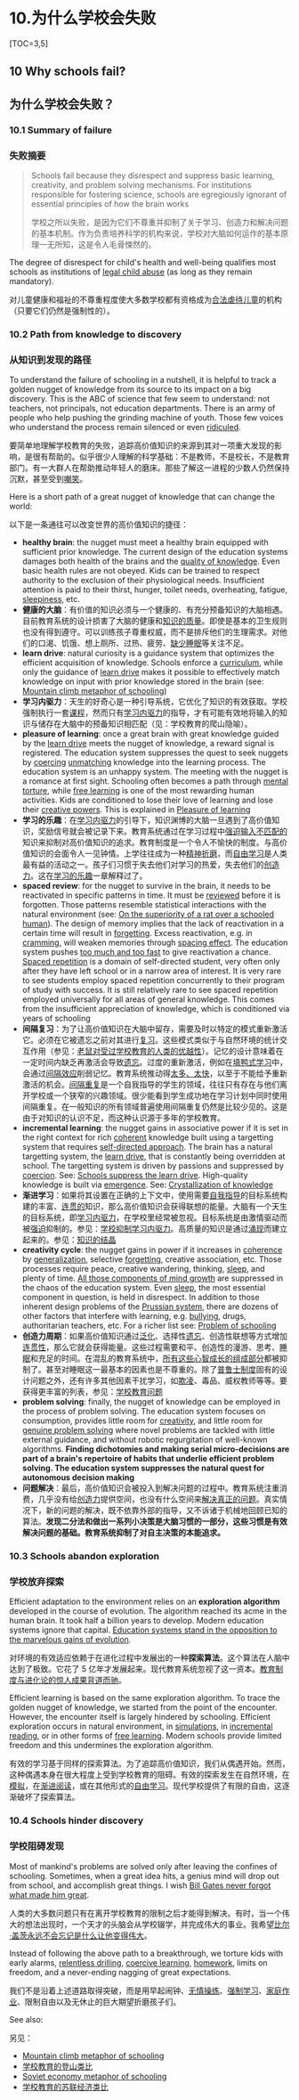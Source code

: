 # 10.为什么学校会失败
[TOC=3,5]
## 10 Why schools fail?

## 为什么学校会失败？

### 10.1 Summary of failure

### 失败摘要

> Schools fail because they disrespect and suppress basic learning, creativity, and problem solving mechanisms. For institutions responsible for fostering science, schools are egregiously ignorant of essential principles of how the brain works
>
> 学校之所以失败，是因为它们不尊重并抑制了关于学习、创造力和解决问题的基本机制。作为负责培养科学的机构来说，学校对大脑如何运作的基本原理一无所知，这是令人毛骨悚然的。

The degree of disrespect for child's health and well-being qualifies most schools as institutions of [legal child abuse](https://supermemo.guru/wiki/Education_as_a_human_right) \(as long as they remain mandatory\).

对儿童健康和福祉的不尊重程度使大多数学校都有资格成为[合法虐待儿童](https://supermemo.guru/wiki/Education_as_a_human_right)的机构（只要它们仍然是强制性的）。

### 10.2 Path from knowledge to discovery

### 从知识到发现的路径

To understand the failure of schooling in a nutshell, it is helpful to track a golden nugget of knowledge from its source to its impact on a big discovery. This is the ABC of science that few seem to understand: not teachers, not principals, not education departments. There is an army of people who help pushing the grinding machine of youth. Those few voices who understand the process remain silenced or even [ridiculed](https://supermemo.guru/wiki/Abandon_early_math_instruction!).

要简单地理解学校教育的失败，追踪高价值知识的来源到其对一项重大发现的影响，是很有帮助的。似乎很少人理解的科学基础：不是教师，不是校长，不是教育部门。有一大群人在帮助推动年轻人的磨床。那些了解这一进程的少数人仍然保持沉默，甚至受到[嘲笑](https://supermemo.guru/wiki/Abandon_early_math_instruction!)。

Here is a short path of a great nugget of knowledge that can change the world:

以下是一条通往可以改变世界的高价值知识的捷径：

* **healthy brain**: the nugget must meet a healthy brain equipped with sufficient prior knowledge. The current design of the education systems damages both health of the brains and the [quality of knowledge](https://supermemo.guru/wiki/Crystallization_of_knowledge). Even basic health rules are not obeyed. Kids can be trained to respect authority to the exclusion of their physiological needs. Insufficient attention is paid to their thirst, hunger, toilet needs, overheating, fatigue, [sleepiness](https://supermemo.guru/wiki/Science_of_sleep), etc.
* **健康的大脑**：有价值的知识必须与一个健康的、有充分预备知识的大脑相遇。目前教育系统的设计损害了大脑的健康和[知识的质量](https://supermemo.guru/wiki/Crystallization_of_knowledge)。即使是基本的卫生规则也没有得到遵守。可以训练孩子尊重权威，而不是排斥他们的生理需求。对他们的口渴、饥饿、想上厕所、过热、疲劳、[缺少睡眠](https://supermemo.guru/wiki/Science_of_sleep)等关注不足。
* **learn drive**: natural curiosity is a guidance system that optimizes the efficient acquisition of knowledge. Schools enforce a [curriculum](https://supermemo.guru/wiki/Curriculum), while only the guidance of [learn drive](https://supermemo.guru/wiki/Learn_drive) makes it possible to effectively match knowledge on input with prior knowledge stored in the brain \(see: [Mountain climb metaphor of schooling](https://supermemo.guru/wiki/Mountain_climb_metaphor_of_schooling)\)
* **学习内驱力**：天生的好奇心是一种引导系统，它优化了知识的有效获取。学校强制执行一套[课程](https://supermemo.guru/wiki/Curriculum)，然而只有[学习内驱力](https://supermemo.guru/wiki/Learn_drive)的指导，才有可能有效地将输入的知识与储存在大脑中的预备知识相匹配（见：学校教育的爬山隐喻）。
* **pleasure of learning**: once a great brain with great knowledge guided by the [learn drive](https://supermemo.guru/wiki/Learn_drive) meets the nugget of knowledge, a reward signal is registered. The education system suppresses the quest to seek nuggets by [coercing](https://supermemo.guru/wiki/Coercion) [unmatching](https://supermemo.guru/wiki/Coherence) knowledge into the learning process. The education system is an unhappy system. The meeting with the nugget is a romance at first sight. Schooling often becomes a path through [mental torture](https://supermemo.guru/wiki/Why_kids_hate_school%3F), while [free learning](https://supermemo.guru/wiki/Free_learning) is one of the most rewarding human activities. Kids are conditioned to lose their love of learning and lose their [creative powers](https://supermemo.guru/wiki/Creativity). This is explained in [Pleasure of learning](https://supermemo.guru/wiki/Pleasure_of_learning)
* **学习的乐趣**：在[学习内驱力](https://supermemo.guru/wiki/Learn_drive)的引导下，知识渊博的大脑一旦遇到了高价值知识，奖励信号就会被记录下来。教育系统通过在学习过程中[强迫输入](https://supermemo.guru/wiki/Coercion)[不匹配的](https://supermemo.guru/wiki/Coherence)知识来抑制对高价值知识的追求。教育制度是一个令人不愉快的制度。与高价值知识的会面令人一见钟情。上学往往成为一种[精神折磨](https://supermemo.guru/wiki/Why_kids_hate_school%3F)，而[自由学习](https://supermemo.guru/wiki/Free_learning)是人类最有益的活动之一。孩子们习惯于失去他们对学习的热爱，失去他们的[创造力](https://supermemo.guru/wiki/Creativity)。这在[学习的乐趣](https://supermemo.guru/wiki/Pleasure_of_learning)一章解释过了。
* **spaced review**: for the nugget to survive in the brain, it needs to be reactivated in specific patterns in time. It must be [reviewed](https://supermemo.guru/wiki/Review) before it is forgotten. Those patterns resemble statistical interactions with the natural environment \(see: [On the superiority of a rat over a schooled human](https://supermemo.guru/wiki/On_the_superiority_of_a_rat_over_a_schooled_human)\). The design of memory implies that the lack of reactivation in a certain time will result in [forgetting](https://supermemo.guru/wiki/Forgetting). Excess reactivation, e.g. in [cramming](https://supermemo.guru/wiki/Cramming), will weaken memories through [spacing effect](https://supermemo.guru/wiki/Spacing_effect). The education system pushes [too much and too fast](https://supermemo.guru/wiki/Futility_of_schooling) to give reactivation a chance. [Spaced repetition](https://supermemo.guru/wiki/Spaced_repetition) is a domain of self-directed student, very often only after they have left school or in a narrow area of interest. It is very rare to see students employ spaced repetition concurrently to their program of study with success. It is still relatively rare to see spaced repetition employed universally for all areas of general knowledge. This comes from the insufficient appreciation of knowledge, which is conditioned via years of schooling
* **间隔复习**：为了让高价值知识在大脑中留存，需要及时以特定的模式重新激活它。必须在它被遗忘之前对其进行[复习](https://supermemo.guru/wiki/Review)。这些模式类似于与自然环境的统计交互作用（参见：[老鼠对受过学校教育的人类的优越性](https://supermemo.guru/wiki/On_the_superiority_of_a_rat_over_a_schooled_human)）。记忆的设计意味着在一定时间内缺乏再激活会导致[遗忘](https://supermemo.guru/wiki/Forgetting)。过度的重新激活，例如在[填鸭式学习](https://supermemo.guru/wiki/Cramming)中，会通过[间隔效应](https://supermemo.guru/wiki/Spacing_effect)削弱记忆。教育系统推动得[太多、太快](https://supermemo.guru/wiki/Futility_of_schooling)，以至于不能给予重新激活的机会。[间隔重复](https://supermemo.guru/wiki/Spaced_repetition)是一个自我指导的学生的领域，往往只有存在与他们离开学校或一个狭窄的兴趣领域。很少能看到学生成功地在学习计划中同时使用间隔重复。在一般知识的所有领域普遍使用间隔重复仍然是比较少见的。这是由于对知识的认识不足，而这种认识源于多年的学校教育。
* **incremental learning**: the nugget gains in associative power if it is set in the right context for rich [coherent](https://supermemo.guru/wiki/Coherence) knowledge built using a targetting system that requires [self-directed approach](https://supermemo.guru/wiki/Self-directed_learning). The brain has a natural targetting system, the [learn drive](https://supermemo.guru/wiki/Learn_drive), that is constantly being overridden at school. The targetting system is driven by passions and suppressed by [coercion](https://supermemo.guru/wiki/Coercion). See: [Schools suppress the learn drive](https://supermemo.guru/wiki/Schools_suppress_the_learn_drive). High-quality knowledge is built via [emergence](https://supermemo.guru/wiki/Emergence). See: [Crystallization of knowledge](https://supermemo.guru/wiki/Crystallization_of_knowledge)
* **渐进学习**：如果将其设置在正确的上下文中，使用需要[自我指导](https://supermemo.guru/wiki/Self-directed_learning)的目标系统构建的丰富、[连贯的](https://supermemo.guru/wiki/Coherence)知识，那么高价值知识会获得联想的能量。大脑有一个天生的目标系统，即[学习内驱力](https://supermemo.guru/wiki/Learn_drive)，在学校里经常被忽视。目标系统是由激情驱动而被[强迫](https://supermemo.guru/wiki/Coercion)抑制的。参见：[学校抑制学习内驱力](https://supermemo.guru/wiki/Schools_suppress_the_learn_drive)。高质量的知识是通过[涌现](https://supermemo.guru/wiki/Emergence)而建立起来的。参见：[知识的结晶](https://supermemo.guru/wiki/Crystallization_of_knowledge)
* **creativity cycle**: the nugget gains in power if it increases in [coherence](https://supermemo.guru/wiki/Coherence) by [generalization](https://supermemo.guru/wiki/Generalization), selective [forgetting](https://supermemo.guru/wiki/Forgetting), creative association, etc. Those processes require peace, creative wandering, thinking, [sleep](https://supermemo.guru/wiki/Sleep), and plenty of time. [All those components of mind growth](https://supermemo.guru/wiki/Natural_creativity_cycle) are suppressed in the chaos of the education system. Even [sleep](https://supermemo.guru/wiki/Science_of_sleep), the most essential component in question, is held in disrespect. In addition to those inherent design problems of the [Prussian system](https://supermemo.guru/wiki/Prussian_system), there are dozens of other factors that interfere with learning, e.g. [bullying](https://supermemo.guru/wiki/Bullying), drugs, authoritarian teachers, etc. For a richer list see: [Problem of schooling](https://supermemo.guru/wiki/Problem_of_schooling)
* **创造力周期**：如果高价值知识通过[泛化](https://supermemo.guru/wiki/Generalization)、选择性[遗忘](https://supermemo.guru/wiki/Forgetting)、创造性联想等方式增加[连贯性](https://supermemo.guru/wiki/Coherence)，那么它就会获得能量。这些过程需要和平、创造性的漫游、思考、[睡眠](https://supermemo.guru/wiki/Sleep)和充足的时间。在混乱的教育系统中，[所有这些心智成长的组成部分](https://supermemo.guru/wiki/Natural_creativity_cycle)都被抑制了。甚至对睡眠这一最基本的因素也是不尊重的。除了[普鲁士制度](https://supermemo.guru/wiki/Prussian_system)固有的设计问题之外，还有许多其他因素干扰学习，如[欺凌](https://supermemo.guru/wiki/Bullying)、毒品、威权教师等等。要获得更丰富的列表，参见：[学校教育问题](https://supermemo.guru/wiki/Problem_of_schooling)
* **problem solving**: finally, the nugget of knowledge can be employed in the process of problem solving. The education system focuses on consumption, provides little room for [creativity](https://supermemo.guru/wiki/Creativity), and little room for [genuine problem solving](https://supermemo.guru/wiki/How_to_solve_any_problem%3F) where novel problems are tackled with little external guidance, and without robotic regurgitation of well-known algorithms. **Finding dichotomies and making serial micro-decisions are part of a brain's repertoire of habits that underlie efficient problem solving. The education system suppresses the natural quest for autonomous decision making**
* **问题解决**：最后，高价值知识会被投入到解决问题的过程中。教育系统注重消费，几乎没有给[创造力](https://supermemo.guru/wiki/Creativity)提供空间，也没有什么空间来[解决真正的问题](https://supermemo.guru/wiki/How_to_solve_any_problem%3F)。真实情况下，新的问题的解决，既不依靠外部的指导，又不诉诸于机械地回顾已知的算法。**发现二分法和做出一系列小决策是大脑习惯的一部分，这些习惯是有效解决问题的基础。教育系统抑制了对自主决策的本能追求。**

### 10.3 Schools abandon exploration

### 学校放弃探索

Efficient adaptation to the environment relies on an **exploration algorithm** developed in the course of evolution. The algorithm reached its acme in the human brain. It took half a billion years to develop. Modern education systems ignore that capital. [Education systems stand in the opposition to the marvelous gains of evolution](https://supermemo.guru/wiki/Education_counteracts_evolution).

对环境的有效适应依赖于在进化过程中发展出的一种**探索算法**。这个算法在人脑中达到了极致。它花了 5 亿年才发展起来。现代教育系统忽视了这一资本。[教育制度与进化论的惊人成果背道而驰](https://supermemo.guru/wiki/Education_counteracts_evolution)。

Efficient learning is based on the same exploration algorithm. To trace the golden nugget of knowledge, we started from the point of the encounter. However, the encounter itself is largely hindered by schooling. Efficient exploration occurs in natural environment, in [simulations](https://supermemo.guru/wiki/PhET_simulations), in [incremental reading](https://supermemo.guru/wiki/Incremental_reading), or in other forms of [free learning](https://supermemo.guru/wiki/Free_learning). Modern schools provide limited freedom and this undermines the exploration algorithm.

有效的学习基于同样的探索算法。为了追踪高价值知识，我们从偶遇开始。然而，这种偶遇本身在很大程度上受到学校教育的阻碍。有效的探索发生在自然环境，在[模拟](https://supermemo.guru/wiki/PhET_simulations)，在[渐进阅读](https://supermemo.guru/wiki/Incremental_reading)，或在其他形式的[自由学习](https://supermemo.guru/wiki/Incremental_reading)。现代学校提供了有限的自由，这逐渐破坏了探索算法。

### 10.4 Schools hinder discovery

### 学校阻碍发现

Most of mankind's problems are solved only after leaving the confines of schooling. Sometimes, when a great idea hits, a genius mind will drop out from school, and accomplish great things. I wish [Bill Gates never forgot what made him great](https://supermemo.guru/wiki/Bill_Gates_is_wrong_about_education).

人类的大多数问题只有在离开学校教育的限制之后才能得到解决。有时，当一个伟大的想法出现时，一个天才的头脑会从学校辍学，并完成伟大的事业。我希望[比尔·盖茨永远不会忘记是什么让他变得伟大](https://supermemo.guru/wiki/Bill_Gates_is_wrong_about_education)。

Instead of following the above path to a breakthrough, we torture kids with early alarms, [relentless drilling](https://supermemo.guru/wiki/Cramming), [coercive learning](https://supermemo.guru/wiki/Coercive_learning), [homework](https://supermemo.guru/wiki/Homework), limits on freedom, and a never-ending nagging of great expectations.

我们不是沿着上述道路取得突破，而是用早起闹钟、[无情操练](https://supermemo.guru/wiki/Cramming)、[强制学习](https://supermemo.guru/wiki/Coercive_learning)、[家庭作业](https://supermemo.guru/wiki/Homework)、限制自由以及无休止的巨大期望折磨孩子们。

See also:

另见：

* [Mountain climb metaphor of schooling](https://supermemo.guru/wiki/Mountain_climb_metaphor_of_schooling)
* [学校教育的登山类比](https://supermemo.guru/wiki/Mountain_climb_metaphor_of_schooling)
* [Soviet economy metaphor of schooling](https://supermemo.guru/wiki/Modern_schooling_is_like_Soviet_economy)
* [学校教育的苏联经济类比](https://supermemo.guru/wiki/Modern_schooling_is_like_Soviet_economy)

